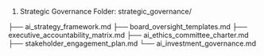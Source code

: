 1. Strategic Governance
Folder: strategic_governance/

├── ai_strategy_framework.md
├── board_oversight_templates.md
├── executive_accountability_matrix.md
├── ai_ethics_committee_charter.md
├── stakeholder_engagement_plan.md
└── ai_investment_governance.md
